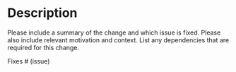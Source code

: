 # Description

Please include a summary of the change and which issue is fixed. Please also include relevant motivation and context. List any dependencies that are required for this change.

Fixes # (issue)

